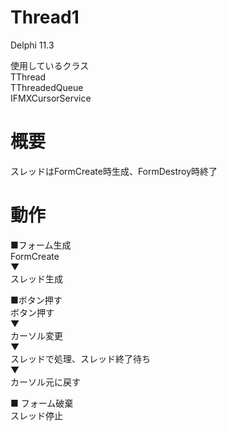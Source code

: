 # Thread1

Delphi 11.3  
  
使用しているクラス  
TThread  
TThreadedQueue  
IFMXCursorService  

# 概要
スレッドはFormCreate時生成、FormDestroy時終了

# 動作
■フォーム生成  
	FormCreate  
	▼  
	スレッド生成  
  
■ボタン押す  
	ボタン押す  
	▼  
	カーソル変更  
	▼  
	スレッドで処理、スレッド終了待ち  
	▼  
	カーソル元に戻す  
  
■ フォーム破棄  
	スレッド停止
